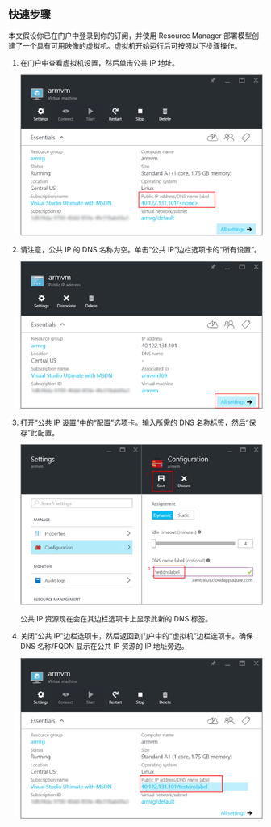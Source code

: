 ## 快速步骤

本文假设你已在门户中登录到你的订阅，并使用 Resource Manager 部署模型创建了一个具有可用映像的虚拟机。虚拟机开始运行后可按照以下步骤操作。

1.  在门户中查看虚拟机设置，然后单击公共 IP 地址。

    ![查找 IP 资源](./media/virtual-machines-common-portal-create-fqdn/locatePublicIP.PNG)

2.  请注意，公共 IP 的 DNS 名称为空。单击“公共 IP”边栏选项卡的“所有设置”。

    ![设置 IP](./media/virtual-machines-common-portal-create-fqdn/settingsIP.PNG)

3.  打开“公共 IP 设置”中的“配置”选项卡。输入所需的 DNS 名称标签，然后“保存”此配置。

    ![输入 DNS 名称标签](./media/virtual-machines-common-portal-create-fqdn/dnsNameLabel.PNG)

    公共 IP 资源现在会在其边栏选项卡上显示此新的 DNS 标签。

4.  关闭“公共 IP”边栏选项卡，然后返回到门户中的“虚拟机”边栏选项卡。确保 DNS 名称/FQDN 显示在公共 IP 资源的 IP 地址旁边。

    ![已创建 FQDN](./media/virtual-machines-common-portal-create-fqdn/fqdnCreated.PNG)

